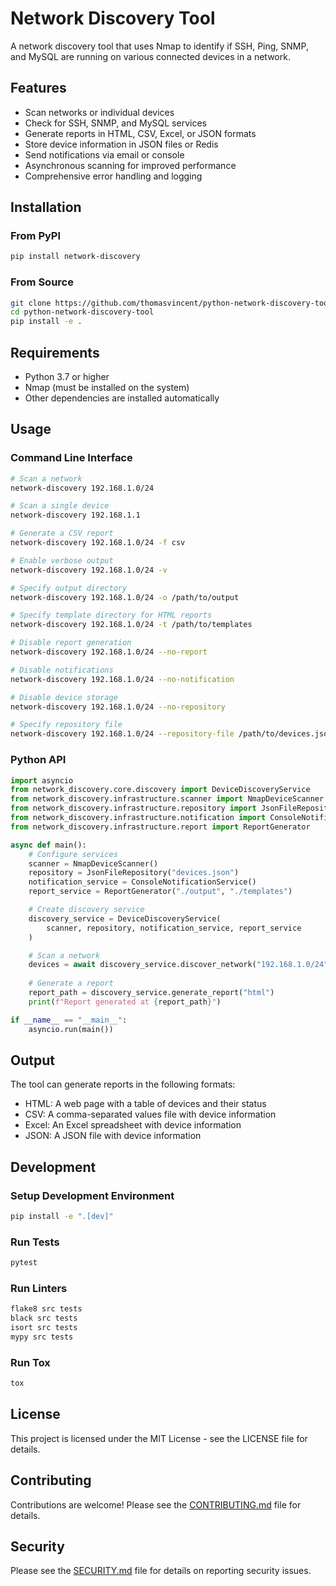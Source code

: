 # Network Discovery Tool

A network discovery tool that uses Nmap to identify if SSH, Ping, SNMP, and MySQL are running on various connected devices in a network.

## Features

- Scan networks or individual devices
- Check for SSH, SNMP, and MySQL services
- Generate reports in HTML, CSV, Excel, or JSON formats
- Store device information in JSON files or Redis
- Send notifications via email or console
- Asynchronous scanning for improved performance
- Comprehensive error handling and logging

## Installation

### From PyPI

```bash
pip install network-discovery
```

### From Source

```bash
git clone https://github.com/thomasvincent/python-network-discovery-tool.git
cd python-network-discovery-tool
pip install -e .
```

## Requirements

- Python 3.7 or higher
- Nmap (must be installed on the system)
- Other dependencies are installed automatically

## Usage

### Command Line Interface

```bash
# Scan a network
network-discovery 192.168.1.0/24

# Scan a single device
network-discovery 192.168.1.1

# Generate a CSV report
network-discovery 192.168.1.0/24 -f csv

# Enable verbose output
network-discovery 192.168.1.0/24 -v

# Specify output directory
network-discovery 192.168.1.0/24 -o /path/to/output

# Specify template directory for HTML reports
network-discovery 192.168.1.0/24 -t /path/to/templates

# Disable report generation
network-discovery 192.168.1.0/24 --no-report

# Disable notifications
network-discovery 192.168.1.0/24 --no-notification

# Disable device storage
network-discovery 192.168.1.0/24 --no-repository

# Specify repository file
network-discovery 192.168.1.0/24 --repository-file /path/to/devices.json
```

### Python API

```python
import asyncio
from network_discovery.core.discovery import DeviceDiscoveryService
from network_discovery.infrastructure.scanner import NmapDeviceScanner
from network_discovery.infrastructure.repository import JsonFileRepository
from network_discovery.infrastructure.notification import ConsoleNotificationService
from network_discovery.infrastructure.report import ReportGenerator

async def main():
    # Configure services
    scanner = NmapDeviceScanner()
    repository = JsonFileRepository("devices.json")
    notification_service = ConsoleNotificationService()
    report_service = ReportGenerator("./output", "./templates")

    # Create discovery service
    discovery_service = DeviceDiscoveryService(
        scanner, repository, notification_service, report_service
    )

    # Scan a network
    devices = await discovery_service.discover_network("192.168.1.0/24")
    
    # Generate a report
    report_path = discovery_service.generate_report("html")
    print(f"Report generated at {report_path}")

if __name__ == "__main__":
    asyncio.run(main())
```

## Output

The tool can generate reports in the following formats:

- HTML: A web page with a table of devices and their status
- CSV: A comma-separated values file with device information
- Excel: An Excel spreadsheet with device information
- JSON: A JSON file with device information

## Development

### Setup Development Environment

```bash
pip install -e ".[dev]"
```

### Run Tests

```bash
pytest
```

### Run Linters

```bash
flake8 src tests
black src tests
isort src tests
mypy src tests
```

### Run Tox

```bash
tox
```

## License

This project is licensed under the MIT License - see the LICENSE file for details.

## Contributing

Contributions are welcome! Please see the [CONTRIBUTING.md](CONTRIBUTING.md) file for details.

## Security

Please see the [SECURITY.md](SECURITY.md) file for details on reporting security issues.

